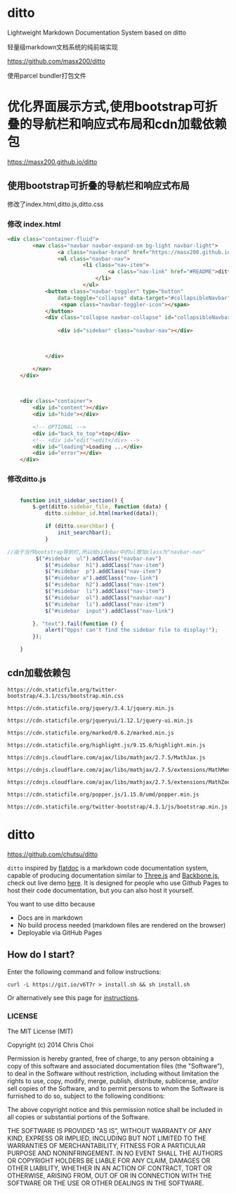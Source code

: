 # ditto
Lightweight Markdown Documentation System based on ditto

轻量级markdown文档系统的纯前端实现

https://github.com/masx200/ditto

使用parcel bundler打包文件
# 优化界面展示方式,使用bootstrap可折叠的导航栏和响应式布局和cdn加载依赖包

https://masx200.github.io/ditto

## 使用bootstrap可折叠的导航栏和响应式布局
修改了index.html,ditto.js,ditto.css

### 修改 index.html

```html
<div class="container-fluid">
        <nav class="navbar navbar-expand-sm bg-light navbar-light">
                <a class="navbar-brand" href="https://masx200.github.io/index.html">masx200的github主页 </a>
                <ul class="navbar-nav">
                        <li class="nav-item"> 
                                <a class="nav-link" href="#README">ditto</a>
                            </li>
                        </ul> 
            <button class="navbar-toggler" type="button"
                data-toggle="collapse" data-target="#collapsibleNavbar">
                 <span class="navbar-toggler-icon"></span>
            </button>
            <div class="collapse navbar-collapse" id="collapsibleNavbar">
               
                <div id="sidebar" class="navbar-nav"></div>
               


            </div>

        </nav>
    </div>

    
    
    <div class="container">
        <div id="content"></div>
        <div id="hide"></div>

        <!-- OPTIONAL -->
        <div id="back_to_top">top</div>
        <!-- <div id="edit">edit</div> -->
        <div id="loading">Loading ...</div>
        <div id="error"></div>
    </div>
```

### 修改ditto.js

```javascript

    function init_sidebar_section() {
        $.get(ditto.sidebar_file, function (data) {
            ditto.sidebar_id.html(marked(data));

            if (ditto.searchbar) {
                init_searchbar();
            }

//由于当作bootstrap导航栏,所以给sidebar中的ul增加class为"navbar-nav"
         $("#sidebar  ul").addClass("navbar-nav")
            $("#sidebar  h1").addClass("nav-item")
            $("#sidebar  p").addClass("nav-item")
            $("#sidebar a").addClass("nav-link")
            $("#sidebar  h2").addClass("nav-item")
            $("#sidebar  li").addClass("nav-item")
            $("#sidebar  ol").addClass("navbar-nav")
            $("#sidebar  li").addClass("nav-item")
            $("#sidebar  input").addClass("nav-link")

        }, "text").fail(function () {
            alert("Opps! can't find the sidebar file to display!");
        });

    }
```



## cdn加载依赖包
```
https://cdn.staticfile.org/twitter-bootstrap/4.3.1/css/bootstrap.min.css

https://cdn.staticfile.org/jquery/3.4.1/jquery.min.js

https://cdn.staticfile.org/jqueryui/1.12.1/jquery-ui.min.js

https://cdn.staticfile.org/marked/0.6.2/marked.min.js

https://cdn.staticfile.org/highlight.js/9.15.6/highlight.min.js

https://cdnjs.cloudflare.com/ajax/libs/mathjax/2.7.5/MathJax.js

https://cdnjs.cloudflare.com/ajax/libs/mathjax/2.7.5/extensions/MathMenu.js

https://cdnjs.cloudflare.com/ajax/libs/mathjax/2.7.5/extensions/MathZoom.js

https://cdn.staticfile.org/popper.js/1.15.0/umd/popper.min.js

https://cdn.staticfile.org/twitter-bootstrap/4.3.1/js/bootstrap.min.js
```
# ditto

https://github.com/chutsu/ditto

`ditto` inspired by [flatdoc](http://ricostacruz.com/flatdoc/) is a markdown code
documentation system, capable of producing documentation similar to
[Three.js][2] and [Backbone.js][3], check out live demo [here][1]. It is
designed for people who use Github Pages to host their code documentation, but
you can also host it yourself.

You want to use ditto because
- Docs are in markdown
- No build process needed (markdown files are rendered on the browser)
- Deployable via GitHub Pages



## How do I start?
Enter the following command and follow instructions:


    curl -L https://git.io/v6T7r > install.sh && sh install.sh


Or alternatively see this page for [instructions][4].



### LICENSE

The MIT License (MIT)

Copyright (c) 2014 Chris Choi

Permission is hereby granted, free of charge, to any person obtaining a copy
of this software and associated documentation files (the "Software"), to deal
in the Software without restriction, including without limitation the rights
to use, copy, modify, merge, publish, distribute, sublicense, and/or sell
copies of the Software, and to permit persons to whom the Software is
furnished to do so, subject to the following conditions:

The above copyright notice and this permission notice shall be included in
all copies or substantial portions of the Software.

THE SOFTWARE IS PROVIDED "AS IS", WITHOUT WARRANTY OF ANY KIND, EXPRESS OR
IMPLIED, INCLUDING BUT NOT LIMITED TO THE WARRANTIES OF MERCHANTABILITY,
FITNESS FOR A PARTICULAR PURPOSE AND NONINFRINGEMENT. IN NO EVENT SHALL THE
AUTHORS OR COPYRIGHT HOLDERS BE LIABLE FOR ANY CLAIM, DAMAGES OR OTHER
LIABILITY, WHETHER IN AN ACTION OF CONTRACT, TORT OR OTHERWISE, ARISING FROM,
OUT OF OR IN CONNECTION WITH THE SOFTWARE OR THE USE OR OTHER DEALINGS IN
THE SOFTWARE.



[1]: http://chutsu.github.io/ditto
[2]: http://threejs.org/docs/
[3]: http://backbonejs.org/
[4]: http://chutsu.github.io/ditto/#docs/how_do_i_use_ditto
